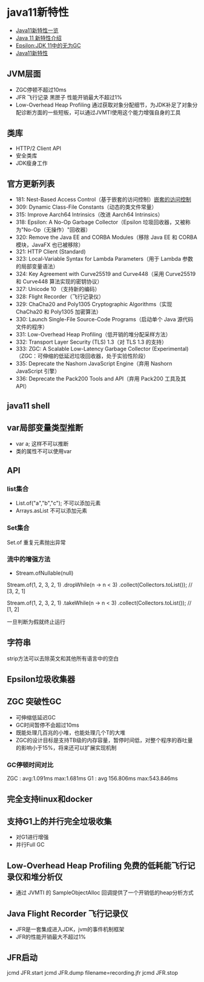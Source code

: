 # java11新特性

* [Java11新特性一览](https://blog.csdn.net/zyj1051574045/article/details/123618412)
* [Java 11 新特性介绍](https://blog.csdn.net/weixin_30478757/article/details/97338306)
* [Epsilon:JDK 11中的无为GC](https://juejin.cn/post/6844904017248681991)
* [Java11新特性](https://www.jianshu.com/p/a76d735f29fe)

## JVM层面

* ZGC停顿不超过10ms
* JFR 飞行记录 黑匣子 性能开销最大不超过1%
* Low-Overhead Heap Profiling 通过获取对象分配细节，为JDK补足了对象分配诊断方面的一些短板，可以通过JVMTI使用这个能力增强自身的工具

## 类库

* HTTP/2 Client API
* 安全类库
* JDK瘦身工作

## 官方更新列表

* 181: Nest-Based Access Control（基于嵌套的访问控制）[嵌套的访问控制](https://blog.csdn.net/weixin_34013044/article/details/91466789)
* 309: Dynamic Class-File Constants（动态的类文件常量）
* 315: Improve Aarch64 Intrinsics（改进 Aarch64 Intrinsics）
* 318: Epsilon: A No-Op Garbage Collector（Epsilon 垃圾回收器，又被称为"No-Op（无操作）"回收器）
* 320: Remove the Java EE and CORBA Modules（移除 Java EE 和 CORBA 模块，JavaFX 也已被移除）
* 321: HTTP Client (Standard)
* 323: Local-Variable Syntax for Lambda Parameters（用于 Lambda 参数的局部变量语法）
* 324: Key Agreement with Curve25519 and Curve448（采用 Curve25519 和 Curve448 算法实现的密钥协议）
* 327: Unicode 10 （支持新的编码）
* 328: Flight Recorder（飞行记录仪）
* 329: ChaCha20 and Poly1305 Cryptographic Algorithms（实现 ChaCha20 和 Poly1305 加密算法）
* 330: Launch Single-File Source-Code Programs（启动单个 Java 源代码文件的程序）
* 331: Low-Overhead Heap Profiling（低开销的堆分配采样方法）
* 332: Transport Layer Security (TLS) 1.3（对 TLS 1.3 的支持）
* 333: ZGC: A Scalable Low-Latency Garbage Collector (Experimental)（ZGC：可伸缩的低延迟垃圾回收器，处于实验性阶段）
* 335: Deprecate the Nashorn JavaScript Engine（弃用 Nashorn JavaScript 引擎）
* 336: Deprecate the Pack200 Tools and API（弃用 Pack200 工具及其 API）

## java11 shell

## var局部变量类型推断

* var a; 这样不可以推断
* 类的属性不可以使用var

## API

### list集合

* List.of("a","b","c"); 不可以添加元素
* Arrays.asList 不可以添加元素

### Set集合

Set.of 重复元素抛出异常

### 流中的增强方法

* Stream.ofNullable(null) 

Stream.of(1, 2, 3, 2, 1)
.dropWhile(n -> n < 3)
.collect(Collectors.toList());  // [3, 2, 1]

Stream.of(1, 2, 3, 2, 1)
.takeWhile(n -> n < 3)
.collect(Collectors.toList());  // [1, 2]

一旦判断为假就终止运行

## 字符串

strip方法可以去除英文和其他所有语言中的空白

## Epsilon垃圾收集器

## ZGC 突破性GC

* 可伸缩低延迟GC
* GC时间暂停不会超过10ms
* 既能处理几百兆的小堆，也能处理几个T的大堆
* ZGC的设计目标是支持TB级的内存容量，暂停时间低，对整个程序的吞吐量的影响小于15%，将来还可以扩展实现机制

### GC停顿时间对比

ZGC : avg:1.091ms max:1.681ms
G1 : avg 156.806ms max:543.846ms

## 完全支持linux和docker

## 支持G1上的并行完全垃圾收集

* 对G1进行增强
* 并行Full GC

## Low-Overhead Heap Profiling 免费的低耗能飞行记录仪和堆分析仪

* 通过 JVMTI 的 SampleObjectAlloc 回调提供了一个开销低的heap分析方式

## Java Flight Recorder 飞行记录仪

* JFR是一套集成进入JDK，jvm的事件机制框架
* JFR的性能开销最大不超过1%

## JFR启动

jcmd <pid> JFR.start
jcmd <pid> JFR.dump filename=recording.jfr
jcmd <pid> JFR.stop








